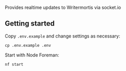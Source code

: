 Provides realtime updates to Writermortis via socket.io

Getting started
------------
Copy `.env.example` and change settings as necessary:

```
cp .env.example .env
```

Start with Node Foreman:

```
nf start
```
